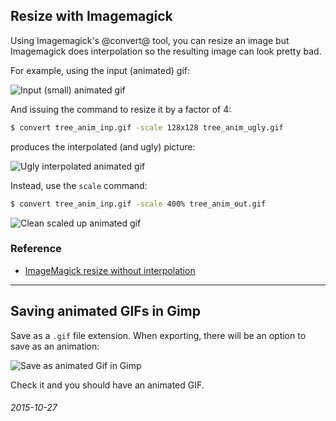 Resize with Imagemagick
---

Using Imagemagick's @convert@ tool, you can resize an image but Imagemagick
does interpolation so the resulting image can look pretty bad.

For example, using the input (animated) gif:

![Input (small) animated gif](img/2015-10-27/tree_anim_inp.gif)

And issuing the command to resize it by a factor of 4:

```bash
$ convert tree_anim_inp.gif -scale 128x128 tree_anim_ugly.gif
```

produces the interpolated (and ugly) picture:

![Ugly interpolated animated gif](img/2015-10-27/tree_anim_ugly.gif)

Instead, use the `scale` command:

```bash
$ convert tree_anim_inp.gif -scale 400% tree_anim_out.gif
```

![Clean scaled up animated gif](img//2015-10-27/tree_anim_out.gif)


### Reference

* [ImageMagick resize without interpolation](http://stackoverflow.com/questions/32485277/imagemagick-resize-without-interpolation)

---

Saving animated GIFs in Gimp
---

Save as a `.gif` file extension.  When exporting, there will be an option to save as an animation:

![Save as animated Gif in Gimp](img/2015-10-27/save_anim_gimp.png)

Check it and you should have an animated GIF.

###### 2015-10-27
